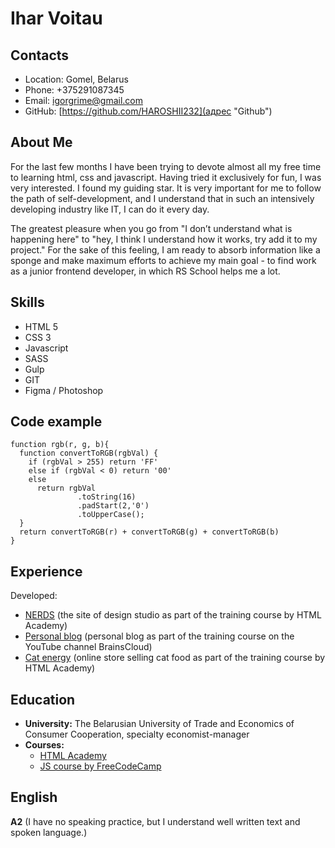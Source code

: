 # Ihar Voitau

## Contacts

* Location: Gomel, Belarus  
* Phone: +375291087345
* Email: igorgrime@gmail.com  
* GitHub: [https://github.com/HAROSHII232](адрес "Github")

## About Me

<p>For the last few months I have been trying to devote almost all my free time to learning html, css and javascript. Having tried it exclusively for fun, I was very interested. I found my guiding star. It is very important for me to follow the path of self-development, and I understand that in such an intensively developing industry like IT, I can do it every day.</p>  
<p>The greatest pleasure when you go from "I don’t understand what is happening here" to "hey, I think I understand how it works, try add it to my project." For the sake of this feeling, I am ready to absorb information like a sponge and make maximum efforts to achieve my main goal - to find work as a junior frontend developer, in which RS School helps me a lot.</p>  

## Skills

- HTML 5  
- CSS 3
- Javascript
- SASS
- Gulp 
- GIT
- Figma / Photoshop

## Code example

```
function rgb(r, g, b){
  function convertToRGB(rgbVal) {
    if (rgbVal > 255) return 'FF'
    else if (rgbVal < 0) return '00'
    else
      return rgbVal
               .toString(16)
               .padStart(2,'0')
               .toUpperCase();
  }
  return convertToRGB(r) + convertToRGB(g) + convertToRGB(b)
}
```   
## Experience

Developed:
* [NERDS](https://haroshii232.github.io/nerds/) (the site of design studio as part of the training course by HTML Academy) 
* [Personal blog](https://haroshii232.github.io/personal-blog/) (personal blog as part of the training course on the YouTube channel BrainsCloud) 
* [Cat energy](haroshii232.github.io/cat-energy/) (online store selling cat food as part of the training course by HTML Academy) 

## Education 

 * **University:** The Belarusian University of Trade and Economics of Consumer Cooperation, specialty economist-manager
 * **Courses:**
    + [HTML Academy](htmlacademy.ru)
    + [JS course by FreeCodeCamp](https://www.freecodecamp.org/)
  
## English

**A2** (I have no speaking practice, but I understand well written text and spoken language.)
